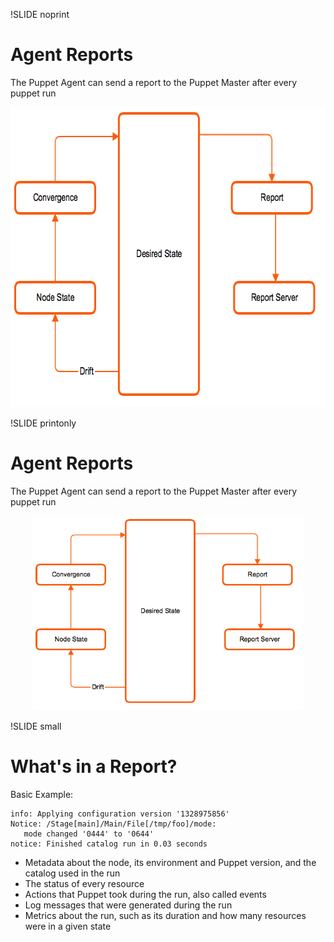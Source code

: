 !SLIDE noprint
# Agent Reports

The Puppet Agent can send a report to the Puppet Master after every puppet run

<center><img src="./_images/agent_report.png" style="width:669px;height:480px;" alt="Agent Report"/></center>


!SLIDE printonly
# Agent Reports

The Puppet Agent can send a report to the Puppet Master after every puppet run

<center><img src="./_images/agent_report.png" style="width:434px;height:311px;" alt="Agent Report"/></center>


!SLIDE small
# What's in a Report?

Basic Example:

    info: Applying configuration version '1328975856'
    Notice: /Stage[main]/Main/File[/tmp/foo]/mode: 
       mode changed '0444' to '0644'
    notice: Finished catalog run in 0.03 seconds

* Metadata about the node, its environment and Puppet version, and the catalog used in the run
* The status of every resource
* Actions that Puppet took during the run, also called events
* Log messages that were generated during the run
* Metrics about the run, such as its duration and how many resources were in a given state
